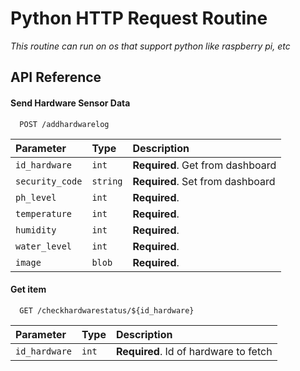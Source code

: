 # Python HTTP Request Routine

<i>This routine can run on os that support python like raspberry pi, etc</i>

## API Reference

#### Send Hardware Sensor Data

```http
  POST /addhardwarelog
```

| Parameter       | Type     | Description                      |
| :-------------- | :------- | :------------------------------- |
| `id_hardware`   | `int`    | **Required**. Get from dashboard |
| `security_code` | `string` | **Required**. Set from dashboard |
| `ph_level`      | `int`    | **Required**.                    |
| `temperature`   | `int`    | **Required**.                    |
| `humidity`      | `int`    | **Required**.                    |
| `water_level`   | `int`    | **Required**.                    |
| `image`         | `blob`   | **Required**.                    |

#### Get item

```http
  GET /checkhardwarestatus/${id_hardware}
```

| Parameter     | Type  | Description                           |
| :------------ | :---- | :------------------------------------ |
| `id_hardware` | `int` | **Required**. Id of hardware to fetch |
